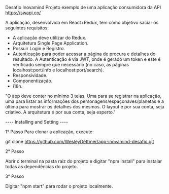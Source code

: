 Desafio Inovamind
Projeto exemplo de uma aplicação consumidora da API https://swapi.co/

A aplicação, desenvolvida em React+Redux, tem como objetivo saciar os seguintes requisitos:

- A aplicação deve utilizar do Redux.
- Arquitetura Single Page Application.
- Possuir Login e Registro.
- Autenticação para poder acessar a página de procura e detalhes do resultado. A Autenticação é via JWT, onde é gerado um token e este é verificado sempre que necessário (no caso, as páginas localhost:port/info e localhost:port/search).
- Responsividade.
- Componentização.
- i18n.

"O app deve conter no mínimo 3 telas. Uma para se registrar na aplicação, uma para listar as informações
dos personagens/espaçonaves/planetas e a última para mostrar os detalhes dos mesmos.
O layout e por sua conta, seja criativo. A arquitetura é por sua conta, seja esperto."

---- Installing and Setting ----

1° Passo
Para clonar a aplicação, execute:

git clone https://github.com/WesleyDettmer/app-inovamind-desafio.git

2° Passo

Abrir o terminal na pasta raiz do projeto e digitar "npm install" para instalar todas as dependências do projeto.

3° Passo

Digitar "npm start" para rodar o projeto localmente.
